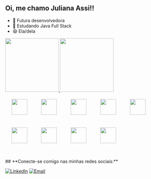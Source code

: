 ## Oi, me chamo Juliana Assi!!

- 🔭 Futura desenvolvedora 
- 🌱 Estudando Java Full Stack
- 😄 Ela/dela

<div>
  <a href="https://github.com/julianaassi">
    <img height="170em" src="https://github-readme-stats.vercel.app/api?username=julianaassi&show_icons=true&theme=dracula&include_all_commits=true&count_private=true"/>
    <img height="170em" src="https://github-readme-stats.vercel.app/api/top-langs/?username=julianaassi&layout=compact&langs_count=16&theme=dracula"/>
  </a>
</div>

<div>
  <img src="https://cdn.jsdelivr.net/gh/devicons/devicon@latest/icons/java/java-original-wordmark.svg" width="50" height="50" style="margin: 20px;" />
  <img src="https://cdn.jsdelivr.net/gh/devicons/devicon@latest/icons/react/react-original.svg" width="50" height="50" style="margin: 20px;" />
  <img src="https://cdn.jsdelivr.net/gh/devicons/devicon@latest/icons/nodejs/nodejs-original-wordmark.svg" width="50" height="50" style="margin: 20px;" />   
  <img src="https://cdn.jsdelivr.net/gh/devicons/devicon@latest/icons/amazonwebservices/amazonwebservices-original-wordmark.svg" width="50" height="50" style="margin: 20px;" />
  <img src="https://cdn.jsdelivr.net/gh/devicons/devicon@latest/icons/github/github-original-wordmark.svg" width="50" height="50" style="margin: 20px;" />
  <img src="https://cdn.jsdelivr.net/gh/devicons/devicon@latest/icons/python/python-original.svg" width="50" height="50" style="margin: 20px;" />
  <img src="https://cdn.jsdelivr.net/gh/devicons/devicon@latest/icons/mysql/mysql-original-wordmark.svg" width="50" height="50" style="margin: 20px;" />
  <img src="https://cdn.jsdelivr.net/gh/devicons/devicon@latest/icons/spring/spring-original-wordmark.svg" width="50" height="50" style="margin: 20px;" />
  <img src="https://cdn.jsdelivr.net/gh/devicons/devicon@latest/icons/insomnia/insomnia-original-wordmark.svg" width="50" height="50" style="margin: 20px;" />
</div>

##
<div>
## **Conecte-se comigo nas minhas redes sociais:** 

[![LinkedIn](https://img.shields.io/badge/LinkedIn-blue?logo=linkedin&logoColor=white)](https://www.linkedin.com/in/juliana-assi-3a8792232/)
[![Email](https://img.shields.io/badge/Email-D14836?logo=gmail&logoColor=white)](juliana-3@hotmail.com)
</div>

